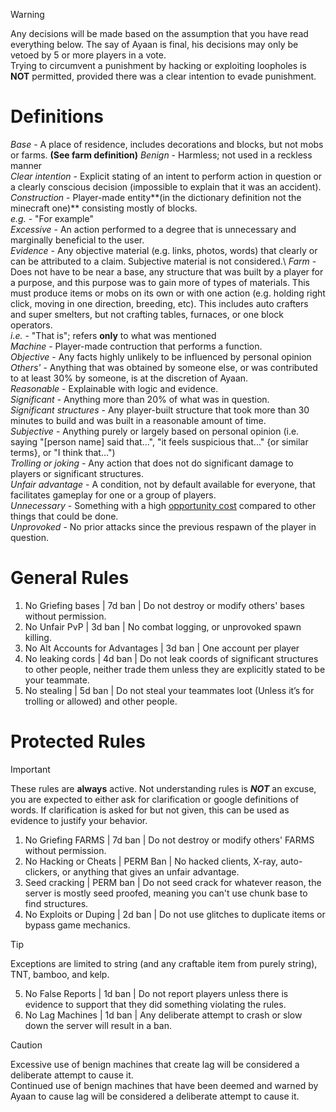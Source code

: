> [!WARNING]
> Any decisions will be made based on the assumption that you have read everything below.
> The say of Ayaan is final, his decisions may only be vetoed by 5 or more players in a vote.\
> Trying to circumvent a punishment by hacking or exploiting loopholes is **NOT** permitted, provided there was a clear intention to evade punishment.
# Definitions
*Base* - A place of residence, includes decorations and blocks, but not mobs or farms. **(See farm definition)**
*Benign* - Harmless; not used in a reckless manner\
*Clear intention* - Explicit stating of an intent to perform action in question or a clearly conscious decision (impossible to explain that it was an accident).\
*Construction* - Player-made entity**(in the dictionary definition not the minecraft one)** consisting mostly of blocks.\
*e.g.* - "For example"\
*Excessive* - An action performed to a degree that is unnecessary and marginally beneficial to the user.\
*Evidence* - Any objective material (e.g. links, photos, words) that clearly or can be attributed to a claim. Subjective material is not considered.\ 
*Farm* - Does not have to be near a base, any structure that was built by a player for a purpose, and this purpose was to gain more of types of materials. This must produce items or mobs on its own or with one action (e.g. holding right click, moving in one direction, breeding, etc). This includes auto crafters and super smelters, but not crafting tables, furnaces, or one block operators.\
*i.e.* - "That is"; refers **only** to what was mentioned\
*Machine* - Player-made contruction that performs a function.\
*Objective* - Any facts highly unlikely to be influenced by personal opinion\
*Others'* - Anything that was obtained by someone else, or was contributed to at least 30% by someone, is at the discretion of Ayaan.\
*Reasonable* - Explainable with logic and evidence.\
*Significant* - Anything more than 20% of what was in question.\
*Significant structures* - Any player-built structure that took more than 30 minutes to build and was built in a reasonable amount of time.\
*Subjective* - Anything purely or largely based on personal opinion (i.e. saying "[person name] said that...", "it feels suspicious that..." {or similar terms}, or "I think that...")\
*Trolling or joking* - Any action that does not do significant damage to players or significant structures.\
*Unfair advantage* - A condition, not by default available for everyone, that facilitates gameplay for one or a group of players.\
*Unnecessary* - Something with a high <ins>opportunity cost</ins> compared to other things that could be done.\
*Unprovoked* - No prior attacks since the previous respawn of the player in question.
# General Rules
1. No Griefing bases | 7d ban | Do not destroy or modify others' bases without permission.
2. No Unfair PvP | 3d ban | No combat logging, or unprovoked spawn killing.
3. No Alt Accounts for Advantages | 3d ban | One account per player
4. No leaking cords | 4d ban | Do not leak coords of significant structures to other people, neither trade them unless they are explicitly stated to be your teammate.
5. No stealing | 5d ban | Do not steal your teammates loot (Unless it’s for trolling or allowed) and other people.
# Protected Rules
> [!IMPORTANT]
> These rules are **always** active.
> Not understanding rules is **_NOT_** an excuse, you are expected to either ask for clarification or google definitions of words.
> If clarification is asked for but not given, this can be used as evidence to justify your behavior.
1. No Griefing FARMS | 7d ban | Do not destroy or modify others' FARMS without permission.
2. No Hacking or Cheats | PERM Ban | No hacked clients, X-ray, auto-clickers, or anything that gives an unfair advantage.
3. Seed cracking | PERM ban | Do not seed crack for whatever reason, the server is mostly seed proofed, meaning you can't use chunk base to find structures.
4. No Exploits or Duping | 2d ban | Do not use glitches to duplicate items or bypass game mechanics.
> [!TIP]
> Exceptions are limited to string (and any craftable item from purely string), TNT, bamboo, and kelp.
5. No False Reports | 1d ban | Do not report players unless there is evidence to support that they did something violating the rules.
6. No Lag Machines | 1d ban | Any deliberate attempt to crash or slow down the server will result in a ban.
> [!CAUTION]
> Excessive use of benign machines that create lag will be considered a deliberate attempt to cause it.\
> Continued use of benign machines that have been deemed and warned by Ayaan to cause lag will be considered a deliberate attempt to cause it.

